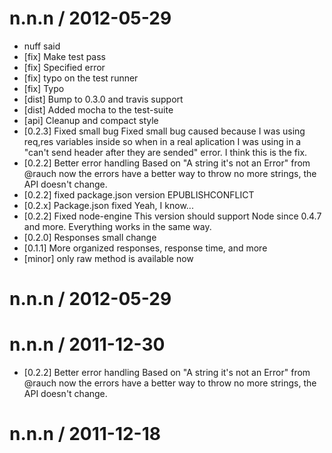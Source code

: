 
n.n.n / 2012-05-29 
==================

  * nuff said
  * [fix] Make test pass
  * [fix] Specified error
  * [fix] typo on the test runner
  * [fix] Typo
  * [dist] Bump to 0.3.0 and travis support
  * [dist] Added mocha to the test-suite
  * [api] Cleanup and compact style
  * [0.2.3] Fixed small bug Fixed small bug caused because I was using req,res variables inside so when in a real aplication I was using in a "can't send header after they are sended" error. I think this is the fix.
  * [0.2.2] Better error handling Based on "A string it's not an Error" from @rauch now the errors have a better way to throw no more strings, the API doesn't change.
  * [0.2.2] fixed package.json version EPUBLISHCONFLICT
  * [0.2.x] Package.json fixed Yeah, I know...
  * [0.2.2] Fixed node-engine This version should support Node since 0.4.7 and more. Everything works in the same way.
  * [0.2.0] Responses small change
  * [0.1.1] More organized responses, response time, and more
  * [minor] only raw method is available now

n.n.n / 2012-05-29 
==================



n.n.n / 2011-12-30 
==================

  * [0.2.2] Better error handling Based on "A string it's not an Error" from @rauch now the errors have a better way to throw no more strings, the API doesn't change.

n.n.n / 2011-12-18 
==================


